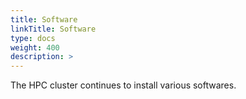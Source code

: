 ```yaml
---
title: Software
linkTitle: Software
type: docs
weight: 400
description: >
---
```


The HPC cluster continues to install various softwares.
